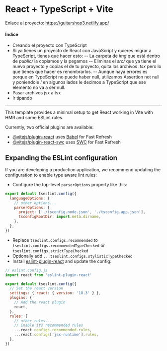 # React + TypeScript + Vite


Enlace al proyecto: https://guitarshop3.netlify.app/

#### Índice

- Creando el proyecto con TypeScript
- Si ya tienes un proyecto de React con JavaScript y quieres migrar a TypeScript, tienes que hacer esto: 
-- La carpeta de *img* que está dentro de *public/* la copiamos y la pegamos
-- Eliminas el *src/* que ya tiene el nuevo proyecto y copias el de tu proyecto, quita los archivos *.tsx* pero lo que tienes que hacer es renombrarlos.
-- Aunque haya errores es porque en TypeScript no puede haber null, utilizamos Assertion not null y poniendole *!* en algunos lados le decimos a TypeScript que ese elemento no va a ser null.
- Pasar archivos jsx a tsx
- Ir tipando

-----------------------------


This template provides a minimal setup to get React working in Vite with HMR and some ESLint rules.

Currently, two official plugins are available:

- [@vitejs/plugin-react](https://github.com/vitejs/vite-plugin-react/blob/main/packages/plugin-react/README.md) uses [Babel](https://babeljs.io/) for Fast Refresh
- [@vitejs/plugin-react-swc](https://github.com/vitejs/vite-plugin-react-swc) uses [SWC](https://swc.rs/) for Fast Refresh

## Expanding the ESLint configuration

If you are developing a production application, we recommend updating the configuration to enable type aware lint rules:

- Configure the top-level `parserOptions` property like this:

```js
export default tseslint.config({
  languageOptions: {
    // other options...
    parserOptions: {
      project: ['./tsconfig.node.json', './tsconfig.app.json'],
      tsconfigRootDir: import.meta.dirname,
    },
  },
})
```

- Replace `tseslint.configs.recommended` to `tseslint.configs.recommendedTypeChecked` or `tseslint.configs.strictTypeChecked`
- Optionally add `...tseslint.configs.stylisticTypeChecked`
- Install [eslint-plugin-react](https://github.com/jsx-eslint/eslint-plugin-react) and update the config:

```js
// eslint.config.js
import react from 'eslint-plugin-react'

export default tseslint.config({
  // Set the react version
  settings: { react: { version: '18.3' } },
  plugins: {
    // Add the react plugin
    react,
  },
  rules: {
    // other rules...
    // Enable its recommended rules
    ...react.configs.recommended.rules,
    ...react.configs['jsx-runtime'].rules,
  },
})
```
